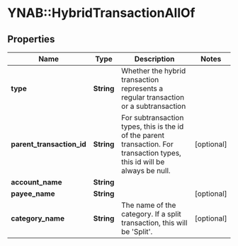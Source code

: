 # YNAB::HybridTransactionAllOf

## Properties

| Name | Type | Description | Notes |
| ---- | ---- | ----------- | ----- |
| **type** | **String** | Whether the hybrid transaction represents a regular transaction or a subtransaction |  |
| **parent_transaction_id** | **String** | For subtransaction types, this is the id of the parent transaction.  For transaction types, this id will be always be null. | [optional] |
| **account_name** | **String** |  |  |
| **payee_name** | **String** |  | [optional] |
| **category_name** | **String** | The name of the category.  If a split transaction, this will be &#39;Split&#39;. | [optional] |

